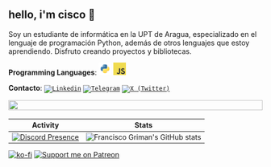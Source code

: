 ## hello, i'm cisco 👋

Soy un estudiante de informática en la UPT de Aragua, especializado en el lenguaje de programación Python, además de otros lenguajes que estoy aprendiendo. Disfruto creando proyectos y bibliotecas.

**Programming Languages**:
[<code><img height="25" alt="Python" src="https://raw.githubusercontent.com/github/explore/80688e429a7d4ef2fca1e82350fe8e3517d3494d/topics/python/python.png"></code>](https://en.wikipedia.org/wiki/Python_(programming_language))
[<code><img height="25" alt="Javascript" src="https://raw.githubusercontent.com/github/explore/80688e429a7d4ef2fca1e82350fe8e3517d3494d/topics/javascript/javascript.png"></code>](https://es.wikipedia.org/wiki/JavaScript)

**Contacto**:
[<code><img height="25" alt="Linkedin" src="https://upload.wikimedia.org/wikipedia/commons/thumb/8/81/LinkedIn_icon.svg/2048px-LinkedIn_icon.svg.png"></code>](https://www.linkedin.com/in/francisco-griman)
[<code><img height="25" alt="Telegram" src="https://seeklogo.com/images/T/telegram-new-2019-simple-logo-FAD5A4800F-seeklogo.com.png"></code>](https://t.me/fcoagz)
[<code><img height="25" alt="X (Twitter)" src="https://img.freepik.com/vector-gratis/nuevo-diseno-icono-x-logotipo-twitter-2023_1017-45418.jpg"></code>](https://x.com/fcoagz)


<img src="https://i.imgur.com/dBaSKWF.gif" height="20" width="100%">

| Activity | Stats |
|----------|-------|
|[![Discord Presence](https://lanyard.cnrad.dev/api/794070159018819584)](https://discord.com/users/794070159018819584)| ![Francisco Griman's GitHub stats](https://github-readme-stats.vercel.app/api?username=fcoagz&show_icons=true&theme=transparent) |

[![ko-fi](https://shields.io/badge/kofi-Buy_a_coffee-ff5f5f?logo=ko-fi&style=for-the-badgeKofi)](https://ko-fi.com/fcoagz)
[![Support me on Patreon](https://img.shields.io/endpoint.svg?url=https%3A%2F%2Fshieldsio-patreon.vercel.app%2Fapi%3Fusername%3Dfcoagz%26type%3Dpatrons&style=flat)](https://patreon.com/fcoagz)

